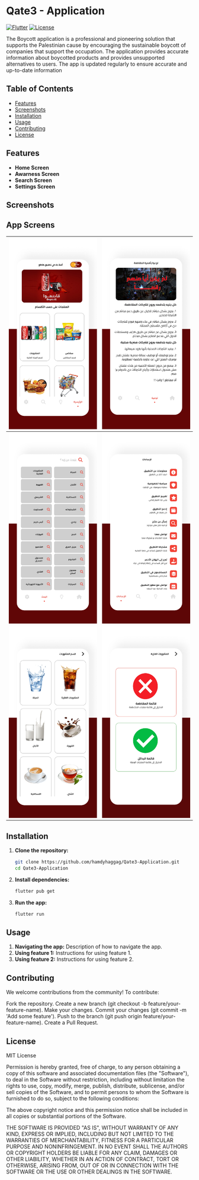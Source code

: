 # Qate3 - Application

[![Flutter](https://img.shields.io/badge/Flutter-v3.2.1-blue)](https://flutter.dev)
[![License](https://img.shields.io/badge/license-MIT-green)](LICENSE)

The Boycott application is a professional and pioneering solution that supports the Palestinian cause by encouraging the sustainable boycott of companies that support the occupation. The application provides accurate information about boycotted products and provides unsupported alternatives to users.
The app is updated regularly to ensure accurate and up-to-date information

## Table of Contents

- [Features](#features)
- [Screenshots](#screenshots)
- [Installation](#installation)
- [Usage](#usage)
- [Contributing](#contributing)
- [License](#license)

## Features

- **Home Screen** 
- **Awarness Screen** 
- **Search Screen** 
- **Settings Screen** 


## Screenshots

## App Screens

| <img src="https://github.com/hamdyhaggag/Qate3-Application/blob/master/assets/Screenshots/1.png" style="width: 350px;"/> | <img src="https://github.com/hamdyhaggag/Qate3-Application/blob/master/assets/Screenshots/2.png" style="width: 350px;"/> |
|--|--|
| <img src="https://github.com/hamdyhaggag/Qate3-Application/blob/master/assets/Screenshots/3.png" style="width: 350px;"/> | <img src="https://github.com/hamdyhaggag/Qate3-Application/blob/master/assets/Screenshots/4.png" style="width: 350px;"/> |
| <img src="https://github.com/hamdyhaggag/Qate3-Application/blob/master/assets/Screenshots/5.png" style="width: 350px;"/> | <img src="https://github.com/hamdyhaggag/Qate3-Application/blob/master/assets/Screenshots/6.png" style="width: 350px;"/> |

## Installation

1. **Clone the repository:**
   ```sh
   git clone https://github.com/hamdyhaggag/Qate3-Application.git
   cd Qate3-Application
2. **Install dependencies:**
   ```sh
   flutter pub get
   ```

3. **Run the app:**
   ```sh
   flutter run
   ```

## Usage
1. **Navigating the app:** Description of how to navigate the app.
2. **Using feature 1:** Instructions for using feature 1.
3. **Using feature 2:** Instructions for using feature 2.


## Contributing
We welcome contributions from the community! To contribute:

Fork the repository.
Create a new branch (git checkout -b feature/your-feature-name).
Make your changes.
Commit your changes (git commit -m 'Add some feature').
Push to the branch (git push origin feature/your-feature-name).
Create a Pull Request.

## License
MIT License

Permission is hereby granted, free of charge, to any person obtaining a copy
of this software and associated documentation files (the "Software"), to deal
in the Software without restriction, including without limitation the rights
to use, copy, modify, merge, publish, distribute, sublicense, and/or sell
copies of the Software, and to permit persons to whom the Software is
furnished to do so, subject to the following conditions:

The above copyright notice and this permission notice shall be included in all
copies or substantial portions of the Software.

THE SOFTWARE IS PROVIDED "AS IS", WITHOUT WARRANTY OF ANY KIND, EXPRESS OR
IMPLIED, INCLUDING BUT NOT LIMITED TO THE WARRANTIES OF MERCHANTABILITY,
FITNESS FOR A PARTICULAR PURPOSE AND NONINFRINGEMENT. IN NO EVENT SHALL THE
AUTHORS OR COPYRIGHT HOLDERS BE LIABLE FOR ANY CLAIM, DAMAGES OR OTHER
LIABILITY, WHETHER IN AN ACTION OF CONTRACT, TORT OR OTHERWISE, ARISING FROM,
OUT OF OR IN CONNECTION WITH THE SOFTWARE OR THE USE OR OTHER DEALINGS IN THE
SOFTWARE.
